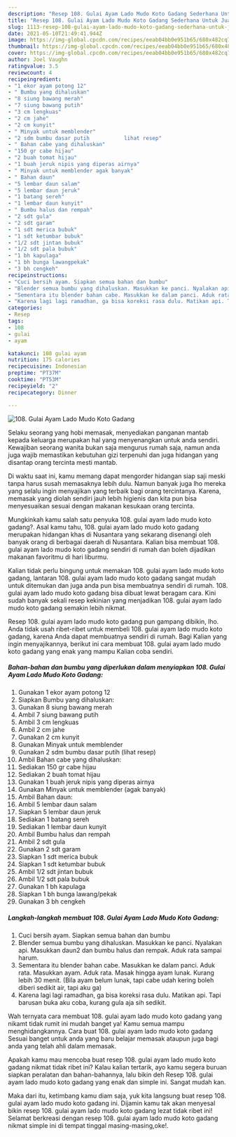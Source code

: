 ```yaml
---
description: "Resep 108. Gulai Ayam Lado Mudo Koto Gadang Sederhana Untuk Jualan"
title: "Resep 108. Gulai Ayam Lado Mudo Koto Gadang Sederhana Untuk Jualan"
slug: 1113-resep-108-gulai-ayam-lado-mudo-koto-gadang-sederhana-untuk-jualan
date: 2021-05-10T21:49:41.944Z
image: https://img-global.cpcdn.com/recipes/eeab04bb0e951b65/680x482cq70/108-gulai-ayam-lado-mudo-koto-gadang-foto-resep-utama.jpg
thumbnail: https://img-global.cpcdn.com/recipes/eeab04bb0e951b65/680x482cq70/108-gulai-ayam-lado-mudo-koto-gadang-foto-resep-utama.jpg
cover: https://img-global.cpcdn.com/recipes/eeab04bb0e951b65/680x482cq70/108-gulai-ayam-lado-mudo-koto-gadang-foto-resep-utama.jpg
author: Joel Vaughn
ratingvalue: 3.5
reviewcount: 4
recipeingredient:
- "1 ekor ayam potong 12"
- " Bumbu yang dihaluskan"
- "8 siung bawang merah"
- "7 siung bawang putih"
- "3 cm lengkuas"
- "2 cm jahe"
- "2 cm kunyit"
- " Minyak untuk memblender"
- "2 sdm bumbu dasar putih           lihat resep"
- " Bahan cabe yang dihaluskan"
- "150 gr cabe hijau"
- "2 buah tomat hijau"
- "1 buah jeruk nipis yang diperas airnya"
- " Minyak untuk memblender agak banyak"
- " Bahan daun"
- "5 lembar daun salam"
- "5 lembar daun jeruk"
- "1 batang sereh"
- "1 lembar daun kunyit"
- " Bumbu halus dan rempah"
- "2 sdt gula"
- "2 sdt garam"
- "1 sdt merica bubuk"
- "1 sdt ketumbar bubuk"
- "1/2 sdt jintan bubuk"
- "1/2 sdt pala bubuk"
- "1 bh kapulaga"
- "1 bh bunga lawangpekak"
- "3 bh cengkeh"
recipeinstructions:
- "Cuci bersih ayam. Siapkan semua bahan dan bumbu"
- "Blender semua bumbu yang dihaluskan. Masukkan ke panci. Nyalakan api. Masukkan daun2 dan bumbu halus dan rempak. Aduk rata sampai harum."
- "Sementara itu blender bahan cabe. Masukkan ke dalam panci. Aduk rata. Masukkan ayam. Aduk rata. Masak hingga ayam lunak. Kurang lebih 30 menit. (Bila ayam belum lunak, tapi cabe udah kering boleh diberi sedikit air, tapi aku ga)"
- "Karena lagi lagi ramadhan, ga bisa koreksi rasa dulu. Matikan api. Tapi barusan buka aku coba, kurang gula aja sih sedikit."
categories:
- Resep
tags:
- 108
- gulai
- ayam

katakunci: 108 gulai ayam 
nutrition: 175 calories
recipecuisine: Indonesian
preptime: "PT37M"
cooktime: "PT53M"
recipeyield: "2"
recipecategory: Dinner

---
```



![108. Gulai Ayam Lado Mudo Koto Gadang](https://img-global.cpcdn.com/recipes/eeab04bb0e951b65/680x482cq70/108-gulai-ayam-lado-mudo-koto-gadang-foto-resep-utama.jpg)

Selaku seorang yang hobi memasak, menyediakan panganan mantab kepada keluarga merupakan hal yang menyenangkan untuk anda sendiri. Kewajiban seorang  wanita bukan saja mengurus rumah saja, namun anda juga wajib memastikan kebutuhan gizi terpenuhi dan juga hidangan yang disantap orang tercinta mesti mantab.

Di waktu  saat ini, kamu memang dapat mengorder hidangan siap saji meski tanpa harus susah memasaknya lebih dulu. Namun banyak juga lho mereka yang selalu ingin menyajikan yang terbaik bagi orang tercintanya. Karena, memasak yang diolah sendiri jauh lebih higienis dan kita pun bisa menyesuaikan sesuai dengan makanan kesukaan orang tercinta. 



Mungkinkah kamu salah satu penyuka 108. gulai ayam lado mudo koto gadang?. Asal kamu tahu, 108. gulai ayam lado mudo koto gadang merupakan hidangan khas di Nusantara yang sekarang disenangi oleh banyak orang di berbagai daerah di Nusantara. Kalian bisa membuat 108. gulai ayam lado mudo koto gadang sendiri di rumah dan boleh dijadikan makanan favoritmu di hari liburmu.

Kalian tidak perlu bingung untuk memakan 108. gulai ayam lado mudo koto gadang, lantaran 108. gulai ayam lado mudo koto gadang sangat mudah untuk ditemukan dan juga anda pun bisa membuatnya sendiri di rumah. 108. gulai ayam lado mudo koto gadang bisa dibuat lewat beragam cara. Kini sudah banyak sekali resep kekinian yang menjadikan 108. gulai ayam lado mudo koto gadang semakin lebih nikmat.

Resep 108. gulai ayam lado mudo koto gadang pun gampang dibikin, lho. Anda tidak usah ribet-ribet untuk membeli 108. gulai ayam lado mudo koto gadang, karena Anda dapat membuatnya sendiri di rumah. Bagi Kalian yang ingin menyajikannya, berikut ini cara membuat 108. gulai ayam lado mudo koto gadang yang enak yang mampu Kalian coba sendiri.

<!--inarticleads1-->

##### Bahan-bahan dan bumbu yang diperlukan dalam menyiapkan 108. Gulai Ayam Lado Mudo Koto Gadang:

1. Gunakan 1 ekor ayam potong 12
1. Siapkan  Bumbu yang dihaluskan:
1. Gunakan 8 siung bawang merah
1. Ambil 7 siung bawang putih
1. Ambil 3 cm lengkuas
1. Ambil 2 cm jahe
1. Gunakan 2 cm kunyit
1. Gunakan  Minyak untuk memblender
1. Gunakan 2 sdm bumbu dasar putih           (lihat resep)
1. Ambil  Bahan cabe yang dihaluskan:
1. Sediakan 150 gr cabe hijau
1. Sediakan 2 buah tomat hijau
1. Gunakan 1 buah jeruk nipis yang diperas airnya
1. Gunakan  Minyak untuk memblender (agak banyak)
1. Ambil  Bahan daun:
1. Ambil 5 lembar daun salam
1. Siapkan 5 lembar daun jeruk
1. Sediakan 1 batang sereh
1. Sediakan 1 lembar daun kunyit
1. Ambil  Bumbu halus dan rempah
1. Ambil 2 sdt gula
1. Gunakan 2 sdt garam
1. Siapkan 1 sdt merica bubuk
1. Siapkan 1 sdt ketumbar bubuk
1. Ambil 1/2 sdt jintan bubuk
1. Ambil 1/2 sdt pala bubuk
1. Gunakan 1 bh kapulaga
1. Siapkan 1 bh bunga lawang/pekak
1. Gunakan 3 bh cengkeh




<!--inarticleads2-->

##### Langkah-langkah membuat 108. Gulai Ayam Lado Mudo Koto Gadang:

1. Cuci bersih ayam. Siapkan semua bahan dan bumbu
1. Blender semua bumbu yang dihaluskan. Masukkan ke panci. Nyalakan api. Masukkan daun2 dan bumbu halus dan rempak. Aduk rata sampai harum.
1. Sementara itu blender bahan cabe. Masukkan ke dalam panci. Aduk rata. Masukkan ayam. Aduk rata. Masak hingga ayam lunak. Kurang lebih 30 menit. (Bila ayam belum lunak, tapi cabe udah kering boleh diberi sedikit air, tapi aku ga)
1. Karena lagi lagi ramadhan, ga bisa koreksi rasa dulu. Matikan api. Tapi barusan buka aku coba, kurang gula aja sih sedikit.




Wah ternyata cara membuat 108. gulai ayam lado mudo koto gadang yang nikamt tidak rumit ini mudah banget ya! Kamu semua mampu menghidangkannya. Cara buat 108. gulai ayam lado mudo koto gadang Sesuai banget untuk anda yang baru belajar memasak ataupun juga bagi anda yang telah ahli dalam memasak.

Apakah kamu mau mencoba buat resep 108. gulai ayam lado mudo koto gadang nikmat tidak ribet ini? Kalau kalian tertarik, ayo kamu segera buruan siapkan peralatan dan bahan-bahannya, lalu bikin deh Resep 108. gulai ayam lado mudo koto gadang yang enak dan simple ini. Sangat mudah kan. 

Maka dari itu, ketimbang kamu diam saja, yuk kita langsung buat resep 108. gulai ayam lado mudo koto gadang ini. Dijamin kamu tak akan menyesal bikin resep 108. gulai ayam lado mudo koto gadang lezat tidak ribet ini! Selamat berkreasi dengan resep 108. gulai ayam lado mudo koto gadang nikmat simple ini di tempat tinggal masing-masing,oke!.

